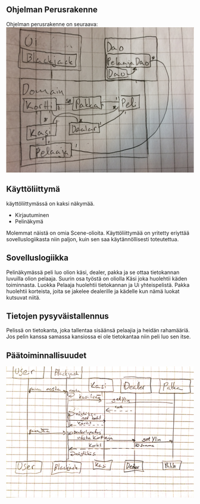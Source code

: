 ## Ohjelman Perusrakenne

Ohjelman perusrakenne on seuraava:
![luokkakaavio](IMG_5683.jpg)

## Käyttöliittymä

käyttöliittymässä on kaksi näkymää.

* Kirjautuminen
* Pelinäkymä

Molemmat näistä on omia Scene-olioita.
Käyttöliittymää on yritetty eriyttää sovelluslogiikasta niin paljon, kuin sen saa käytännöllisesti toteutettua.

## Sovelluslogiikka

Pelinäkymässä peli luo olion käsi, dealer, pakka ja se ottaa tietokannan luvuilla olion pelaaja. Suurin osa työstä on oliolla Käsi joka huolehtii käden toiminnasta. Luokka Pelaaja huolehtii tietokannan ja Ui yhteispelistä. Pakka huolehtii korteista, joita se jakelee dealerille ja kädelle kun nämä luokat kutsuvat niitä.

## Tietojen pysyväistallennus

Pelissä on tietokanta, joka tallentaa sisäänsä pelaajia ja heidän rahamääriä. Jos pelin kanssa samassa kansiossa ei ole tietokantaa niin peli luo sen itse.

## Päätoiminnallisuudet

![luokkakaavio](otm_1.jpg)
